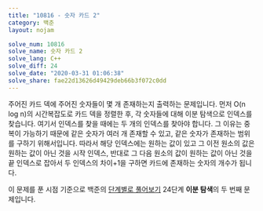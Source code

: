 ```yaml
---
title: "10816 - 숫자 카드 2"
category: 백준
layout: nojam

solve_num: 10816
solve_name: 숫자 카드 2
solve_lang: C++
solve_diff: 24
solve_date: "2020-03-31 01:06:38"
solve_share: fae22d13626d49429deb66b3f072c0dd
---
```


주어진 카드 덱에 주어진 숫자들이 몇 개 존재하는지 출력하는 문제입니다. 먼저 O(n log n)의 시간복잡도로 카드 덱을 정렬한 후, 각 숫자들에 대해 이분 탐색으로 인덱스를 찾습니다. 여기서 인덱스를 찾을 때에는 두 개의 인덱스를 찾아야 합니다. 그 이유는 중복이 가능하기 때문에 같은 숫자가 여러 개 존재할 수 있고, 같은 숫자가 존재하는 범위를 구하기 위해서입니다. 따라서 해당 인덱스에는 원하는 값이 있고 그 이전 원소의 값은 원하는 값이 아닌 것을 시작 인덱스, 반대로 그 다음 원소의 값이 원하는 값이 아닌 것을 끝 인덱스로 잡아서 두 인덱스의 차이+1을 구하면 카드에 존재하는 숫자의 개수가 됩니다.

이 문제를 푼 시점 기준으로 백준의 [단계별로 풀어보기](http://noj.am/p/s) 24단계 **이분 탐색**의 두 번째 문제입니다.
